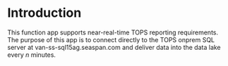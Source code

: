 # Introduction 
This function app supports near-real-time TOPS reporting requirements. The purpose of this app is to connect directly to
the TOPS onprem SQL server at van-ss-sql15ag.seaspan.com and deliver data into the data lake every _n_ minutes.

